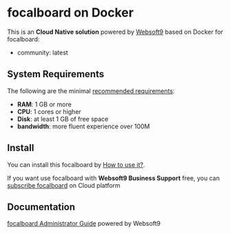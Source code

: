 # focalboard on Docker  

This is an **Cloud Native solution** powered by [Websoft9](https://www.websoft9.com) based on Docker for focalboard:

 - community:  latest


## System Requirements

The following are the minimal [recommended requirements](https://hub.docker.com/r/mattermost/focalboard):

* **RAM**: 1 GB or more
* **CPU**: 1 cores or higher
* **Disk**: at least 1 GB of free space
* **bandwidth**: more fluent experience over 100M  

## Install

You can install this focalboard by [How to use it?](https://github.com/Websoft9/docker-library#how-to-use-it).   

If you want use focalboard with **Websoft9 Business Support** free, you can [subscribe focalboard](https://www.websoft9.com/apps) on Cloud platform

## Documentation

[focalboard Administrator Guide](https://support.websoft9.com/docs/Focalboard) powered by Websoft9